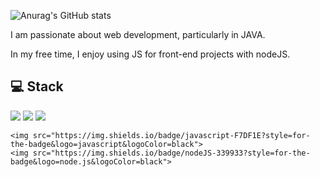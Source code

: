 <!-- 배너 헤더 -->
<!-- ![header](https://capsule-render.vercel.app/api?type=wave) -->



<!-- 유저 스탯 -->
![Anurag's GitHub stats](https://github-readme-stats.vercel.app/api?username=RDDcat&show_icons=true&theme=radical)

<!-- 소개문 -->
I am passionate about web development, particularly in JAVA. 

In my free time, I enjoy using JS for front-end projects with nodeJS.

<!-- 아이콘 -->
## 💻 Stack

<p>
    <img src="https://img.shields.io/badge/JAVA-007396?style=for-the-badge&logo=java&logoColor=white">
    <img src="https://img.shields.io/badge/spring-6DB33F?style=for-the-badge&logo=spring&logoColor=white">
    <img src="https://img.shields.io/badge/mariaDB-003545?style=for-the-badge&logo=mariaDB&logoColor=white">

    <img src="https://img.shields.io/badge/javascript-F7DF1E?style=for-the-badge&logo=javascript&logoColor=black">
    <img src="https://img.shields.io/badge/nodeJS-339933?style=for-the-badge&logo=node.js&logoColor=black">
</p>




